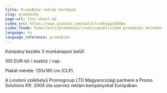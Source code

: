 ```yaml
---
title: PromoBike reklám kerékpár
slug: promobike
page-url: four-wheel-ad
video_src: https://www.youtube.com/watch?v=Ohxpgu850Dw
video_thumb: home/tools/promobike/creaticapublicidad_promobike_heineken.JPG
language: hu
language_reference: promobike
---
```


Kampány kezdés 3 munkanapon belül!

100 EUR-tól / eszköz / nap.

Plakát mérete: 120x180 cm (CLP).

A Londoni székhelyű Promogroup LTD Magyarországi partnere a Promo Solutions Kft. 2004 óta szervez reklám kampányokat Európában.
